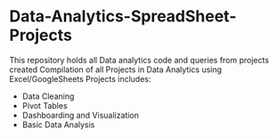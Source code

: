 # Data-Analytics-SpreadSheet-Projects

This repository holds all Data analytics code and queries from projects created
Compilation of all Projects in Data Analytics using Excel/GoogleSheets
Projects includes:

- Data Cleaning
- Pivot Tables
- Dashboarding and Visualization
- Basic Data Analysis

